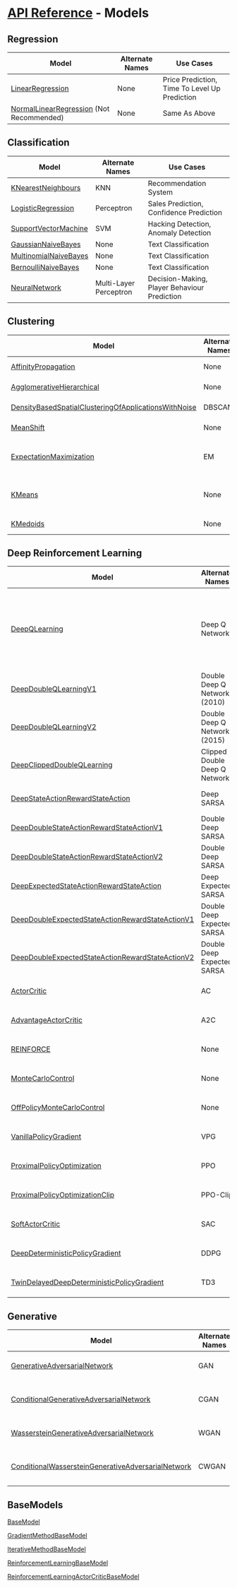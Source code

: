 # [API Reference](../API.md) - Models

## Regression

| Model                                                                        | Alternate Names | Use Cases                                     |
|------------------------------------------------------------------------------|-----------------|-----------------------------------------------|
| [LinearRegression](Models/LinearRegression.md)                               | None            | Price Prediction, Time To Level Up Prediction |
| [NormalLinearRegression](Models/NormalLinearRegression.md) (Not Recommended) | None            | Same As Above                                 |

## Classification

| Model                                                                                                            | Alternate Names        | Use Cases                                                                   |
|------------------------------------------------------------------------------------------------------------------|------------------------|-----------------------------------------------------------------------------|
| [KNearestNeighbours](Models/KNearestNeighbours.md)                                                               | KNN                    | Recommendation System                                                       |
| [LogisticRegression](Models/LogisticRegression.md)                                                               | Perceptron             | Sales Prediction, Confidence Prediction                                     |
| [SupportVectorMachine](Models/SupportVectorMachine.md)                                                           | SVM                    | Hacking Detection, Anomaly Detection                                        |
| [GaussianNaiveBayes](Models/GaussianNaiveBayes.md)                                                               | None                   | Text Classification                                                         |
| [MultinomialNaiveBayes](Models/MultinomialNaiveBayes.md)                                                         | None                   | Text Classification                                                         |
| [BernoulliNaiveBayes](Models/BernoulliNaiveBayes.md)                                                             | None                   | Text Classification                                                         |
| [NeuralNetwork](Models/NeuralNetwork.md)                                                                         | Multi-Layer Perceptron | Decision-Making, Player Behaviour Prediction                                |

## Clustering

| Model                                                                                                                  | Alternate Names | Use Cases                             |
|------------------------------------------------------------------------------------------------------------------------|-----------------|---------------------------------------|
| [AffinityPropagation](Models/AffinityPropagation.md)                                                                   | None            | Player Grouping                       |
| [AgglomerativeHierarchical](Models/AgglomerativeHierarchical.md)                                                       | None            | Similarity Grouping                   |
| [DensityBasedSpatialClusteringOfApplicationsWithNoise](Models/DensityBasedSpatialClusteringOfApplicationsWithNoise.md) | DBSCAN          | Density Grouping                      |
| [MeanShift](Models/MeanShift.md)                                                                                       | None            | Center Of Data Search                 |
| [ExpectationMaximization](Models/ExpectationMaximization.md)                                                           | EM              | Hacking Detection, Anomaly Detection  |
| [KMeans](Models/KMeans.md)                                                                                             | None            | Market Segmentation, General Grouping |
| [KMedoids](Models/KMedoids.md)                                                                                         | None            | Same as K-Means                       |

## Deep Reinforcement Learning

| Model                                                                                                                            | Alternate Names                           | Use Cases                                                                   |
|----------------------------------------------------------------------------------------------------------------------------------|-------------------------------------------|-----------------------------------------------------------------------------|
| [DeepQLearning](Models/DeepQLearning.md)                                                                                         | Deep Q Network                            | Self-Learning Fighting AIs, Self-Learning Parkouring AIs, Self-Driving Cars |
| [DeepDoubleQLearningV1](Models/DeepDoubleQLearningV1.md)                                                                         | Double Deep Q Network (2010)              | Same As Deep Q-Learning                                                     |
| [DeepDoubleQLearningV2](Models/DeepDoubleQLearningV2.md)                                                                         | Double Deep Q Network (2015)              | Same As Deep Q-Learning                                                     |
| [DeepClippedDoubleQLearning](Models/DeepClippedDoubleQLearning.md)                                                               | Clipped Double Deep Q Network             | Same As Deep Q-Learning                                                     |
| [DeepStateActionRewardStateAction](Models/DeepStateActionRewardStateAction.md)                                                   | Deep SARSA                                | Same As Deep Q-Learning                                                     |
| [DeepDoubleStateActionRewardStateActionV1](Models/DeepDoubleStateActionRewardStateActionV1.md)                                   | Double Deep SARSA                         | Same As Deep Q-Learning                                                     |
| [DeepDoubleStateActionRewardStateActionV2](Models/DeepDoubleStateActionRewardStateActionV2.md)                                   | Double Deep SARSA                         | Same As Deep Q-Learning                                                     |
| [DeepExpectedStateActionRewardStateAction](Models/DeepExpectedStateActionRewardStateAction.md)                                   | Deep Expected SARSA                       | Same As Deep Q-Learning                                                     |
| [DeepDoubleExpectedStateActionRewardStateActionV1](Models/DeepDoubleExpectedStateActionRewardStateActionV1.md)                   | Double Deep Expected SARSA                | Same As Deep Q-Learning                                                     |
| [DeepDoubleExpectedStateActionRewardStateActionV2](Models/DeepDoubleExpectedStateActionRewardStateActionV2.md)                   | Double Deep Expected SARSA                | Same As Deep Q-Learning                                                     |
| [ActorCritic](Models/ActorCritic.md)                                                                                             | AC                                        | Same As Deep Q-Learning                                                     |
| [AdvantageActorCritic](Models/AdvantageActorCritic.md)                                                                           | A2C                                       | Same As Deep Q-Learning                                                     |
| [REINFORCE](Models/REINFORCE.md)                                                                                                 | None                                      | Same As Deep Q-Learning                                                     |
| [MonteCarloControl](Models/MonteCarloControl.md)                                                                                 | None                                      | Same As Deep Q-Learning                                                     |
| [OffPolicyMonteCarloControl](Models/OffPolicyMonteCarloControl.md)                                                               | None                                      | Same As Deep Q-Learning                                                     |
| [VanillaPolicyGradient](Models/VanillaPolicyGradient.md)                                                                         | VPG                                       | Same As Deep Q-Learning                                                     |
| [ProximalPolicyOptimization](Models/ProximalPolicyOptimization.md)                                                               | PPO                                       | Same As Deep Q-Learning                                                     |
| [ProximalPolicyOptimizationClip](Models/ProximalPolicyOptimizationClip.md)                                                       | PPO-Clip                                  | Same As Deep Q-Learning                                                     |
| [SoftActorCritic](Models/SoftActorCritic.md)                                                                                     | SAC                                       | Same As Deep Q-Learning                                                     |
| [DeepDeterministicPolicyGradient](Models/DeepDeterministicPolicyGradient.md)                                                     | DDPG                                      | Same As Deep Q-Learning                                                     |
| [TwinDelayedDeepDeterministicPolicyGradient](Models/TwinDelayedDeepDeterministicPolicyGradient.md)                               | TD3                                       | Same As Deep Q-Learning                                                     |

## Generative

| Model                                                                                                                  | Alternate Names | Use Cases                             |
|------------------------------------------------------------------------------------------------------------------------|-----------------|---------------------------------------|
| [GenerativeAdversarialNetwork](Models/GenerativeAdversarialNetwork.md)                                                 | GAN             | Building And Image Generation         |
| [ConditionalGenerativeAdversarialNetwork](Models/ConditionalGenerativeAdversarialNetwork.md)                           | CGAN            | Same As GAN, But Can Assign Classes   |
| [WassersteinGenerativeAdversarialNetwork](Models/WassersteinGenerativeAdversarialNetwork.md)                           | WGAN            | Same As GAN, But More Stable          |
| [ConditionalWassersteinGenerativeAdversarialNetwork](Models/ConditionalWassersteinGenerativeAdversarialNetwork.md)     | CWGAN           | Combination Of Both CGAN And WGAN     |

## BaseModels

[BaseModel](Models/BaseModel.md)

[GradientMethodBaseModel](Models/GradientMethodBaseModel.md)

[IterativeMethodBaseModel](Models/IterativeMethodBaseModel.md)

[ReinforcementLearningBaseModel](Models/ReinforcementLearningBaseModel.md)

[ReinforcementLearningActorCriticBaseModel](Models/ReinforcementLearningActorCriticBaseModel.md)
